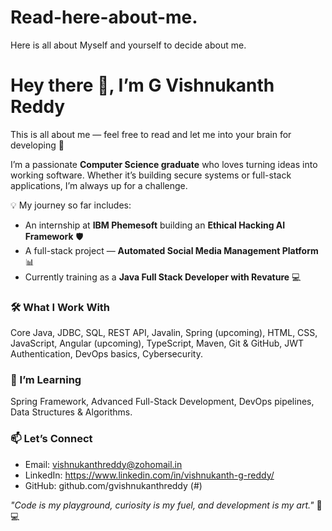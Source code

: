# Read-here-about-me.
Here is all about Myself and yourself to decide about me.

# Hey there 👋, I’m G Vishnukanth Reddy  

This is all about me — feel free to read and let me into your brain for developing 🚀  

I’m a passionate **Computer Science graduate** who loves turning ideas into working software. Whether it’s building secure systems or full-stack applications, I’m always up for a challenge.  

💡 My journey so far includes:  
- An internship at **IBM Phemesoft** building an **Ethical Hacking AI Framework** 🛡️  
- A full-stack project — **Automated Social Media Management Platform** 📊  
- Currently training as a **Java Full Stack Developer with Revature** 💻  

### 🛠 What I Work With  
Core Java, JDBC, SQL, REST API, Javalin, Spring (upcoming), HTML, CSS, JavaScript, Angular (upcoming), TypeScript, Maven, Git & GitHub, JWT Authentication, DevOps basics, Cybersecurity.  

### 🌱 I’m Learning  
Spring Framework, Advanced Full-Stack Development, DevOps pipelines, Data Structures & Algorithms.  

### 📫 Let’s Connect  
- Email: vishnukanthreddy@zohomail.in  
- LinkedIn: https://www.linkedin.com/in/vishnukanth-g-reddy/
- GitHub: github.com/gvishnukanthreddy (#) 

*"Code is my playground, curiosity is my fuel, and development is my art."* 🎨💻

